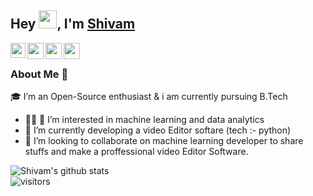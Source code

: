 ## Hey <img src="https://github.com/TheDudeThatCode/TheDudeThatCode/blob/master/Assets/Hi.gif" width="29px">, I'm [Shivam](https://github.com/shivam1212-shivam) 

<a href="https://www.linkedin.com/in/shivam-kumar-96ab49179/">
  <img align="left" width="24px" src="https://cdn.jsdelivr.net/npm/simple-icons@v3/icons/linkedin.svg"  />
</a>
<a href="https://twitter.com/shivam">
  <img align="left" width="26px" src="https://cdn.jsdelivr.net/npm/simple-icons@v3/icons/twitter.svg" />
</a>
<a href="mailto:shivamkrsksk@gmail.com">
  <img align="left" width="26px" src="https://cdn.jsdelivr.net/npm/simple-icons@v3/icons/gmail.svg" />
</a>
<a href="https://github.com/shivam1212-shivam">
  <img align="left" width="26px" src="https://cdn.icon-icons.com/icons2/2368/PNG/512/github_logo_icon_143772.png" />
</a>

<br />

### About Me 🚀
🎓 I’m an Open-Source enthusiast & i am currently pursuing B.Tech </br>
- 👨‍💻 👀 I’m interested in machine learning and data analytics </br>
- 🌱 I’m currently developing a video Editor softare (tech :- python)
- 💞️ I’m looking to collaborate on machine learning developer to share stuffs and make a proffessional video Editor Software.

![Shivam's github stats](https://github-readme-stats.vercel.app/api?username=shivam1212-shivam&show_icons=true&hide_border=true)
<br />
![visitors](https://visitor-badge.laobi.icu/badge?page_id=shivam1212-shivam.shivam1212-shivam)

